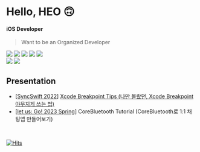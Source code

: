 # Hello, HEO 🙃


#### iOS Developer

> Want to be an Organized Developer

<p>
	<img src="https://img.shields.io/badge/iOS-000000?style=flat-square&logo=Apple&logoColor=white"/>
	<img src="https://img.shields.io/badge/Swift-FA7343?style=flat-square&logo=Swift&logoColor=white"/>
	<img src="https://img.shields.io/badge/RxSwift-B7178C?style=flat-square&logo=ReactiveX&logoColor=white"/>
	<img src="https://img.shields.io/badge/CocoaPods-EE3322?style=flat-square&logo=CocoaPods&logoColor=white"/>
  	<img src="https://img.shields.io/badge/BLE-0082FC?style=flat-square&logo=Bluetooth&logoColor=white"/>
	<br>
	<img src="https://img.shields.io/badge/Notion-F6F5F1?style=flat-square&logo=Notion&logoColor=black"/>
	<img src="https://img.shields.io/badge/Figma-F24E1E?style=flat-square&logo=Figma&logoColor=white"/>
</p>



## Presentation
- [[SyncSwift 2022](https://syncswift2022.netlify.app/)] [Xcode Breakpoint Tips (나만 몰랐던, Xcode Breakpoint 야무지게 쓰는 법)](https://www.youtube.com/watch?v=K7mH_o1PBS0&t)
- [[let us: Go! 2023 Spring](https://let-us-go-2023-spring.vercel.app/)] CoreBluetooth Tutorial (CoreBluetooth로 1:1 채팅앱 만들어보기)

<br>

[![Hits](https://hits.seeyoufarm.com/api/count/incr/badge.svg?url=https%3A%2F%2Fgithub.com%2Fheoseongjin&count_bg=%23555555&title_bg=%23555555&icon=&icon_color=%23E7E7E7&title=hits&edge_flat=false)](https://hits.seeyoufarm.com)
